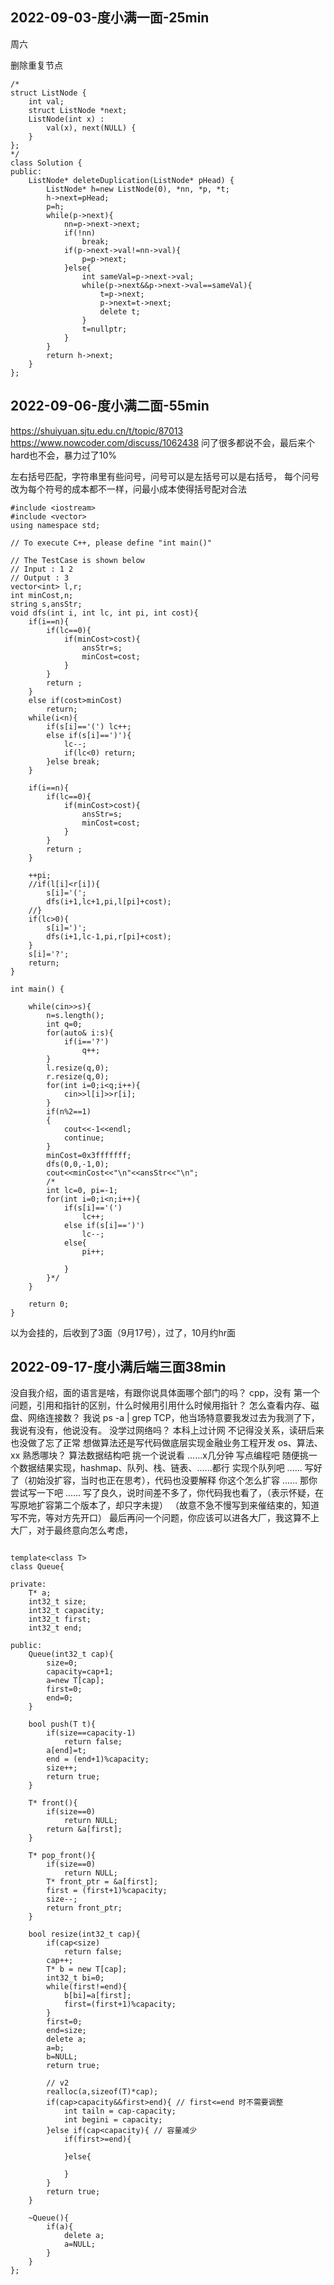 
## 2022-09-03-度小满一面-25min
周六

删除重复节点
```
/*
struct ListNode {
    int val;
    struct ListNode *next;
    ListNode(int x) :
        val(x), next(NULL) {
    }
};
*/
class Solution {
public:
    ListNode* deleteDuplication(ListNode* pHead) {
        ListNode* h=new ListNode(0), *nn, *p, *t;
        h->next=pHead;
        p=h;
        while(p->next){
            nn=p->next->next;
            if(!nn)
                break;
            if(p->next->val!=nn->val){
                p=p->next;
            }else{
                int sameVal=p->next->val;
                while(p->next&&p->next->val==sameVal){
                    t=p->next;
                    p->next=t->next;
                    delete t;
                }
                t=nullptr;
            }
        }
        return h->next;
    }
};
```


## 2022-09-06-度小满二面-55min
https://shuiyuan.sjtu.edu.cn/t/topic/87013
https://www.nowcoder.com/discuss/1062438
问了很多都说不会，最后来个hard也不会，暴力过了10%

左右括号匹配，字符串里有些问号，问号可以是左括号可以是右括号，
每个问号改为每个符号的成本都不一样，问最小成本使得括号配对合法

```
#include <iostream>
#include <vector>
using namespace std;

// To execute C++, please define "int main()"

// The TestCase is shown below
// Input : 1 2
// Output : 3
vector<int> l,r;
int minCost,n;
string s,ansStr;
void dfs(int i, int lc, int pi, int cost){
	if(i==n){
		if(lc==0){
			if(minCost>cost){
				ansStr=s;
				minCost=cost;
			}
		}
		return ;
	}
	else if(cost>minCost)
		return;
	while(i<n){
		if(s[i]=='(') lc++;
		else if(s[i]==')'){
			lc--;
			if(lc<0) return;
		}else break;
	}

	if(i==n){
		if(lc==0){
			if(minCost>cost){
				ansStr=s;
				minCost=cost;
			}
		}
		return ;
	}
	
	++pi;
	//if(l[i]<r[i]){
		s[i]='(';
		dfs(i+1,lc+1,pi,l[pi]+cost);
	//}
	if(lc>0){
		s[i]=')';
		dfs(i+1,lc-1,pi,r[pi]+cost);
	}
	s[i]='?';
	return;
}

int main() {
	
	while(cin>>s){
		n=s.length();
		int q=0;
		for(auto& i:s){
			if(i=='?')
				q++;
		}
		l.resize(q,0);
		r.resize(q,0);
		for(int i=0;i<q;i++){
			cin>>l[i]>>r[i];
		}
		if(n%2==1)
		{
			cout<<-1<<endl;
			continue;
		}
		minCost=0x3fffffff;
		dfs(0,0,-1,0);
		cout<<minCost<<"\n"<<ansStr<<"\n";
		/*
		int lc=0, pi=-1;
		for(int i=0;i<n;i++){
			if(s[i]=='(')
				lc++;
			else if(s[i]==')')
				lc--;
			else{
				pi++;
				
			}
		}*/
	}
	
  	return 0;
}
```

以为会挂的，后收到了3面（9月17号），过了，10月约hr面


## 2022-09-17-度小满后端三面38min

没自我介绍，面的语言是啥，有跟你说具体面哪个部门的吗？
cpp，没有
第一个问题，引用和指针的区别，什么时候用引用什么时候用指针？
怎么查看内存、磁盘、网络连接数？
我说 ps -a | grep TCP，他当场特意要我发过去为我测了下，
我说有没有，他说没有。
没学过网络吗？
本科上过计网
不记得没关系，读研后来也没做了忘了正常
想做算法还是写代码做底层实现金融业务工程开发
os、算法、xx 熟悉哪块？
算法数据结构吧
挑一个说说看
......x几分钟
写点编程吧
随便挑一个数据结果实现，hashmap、队列、栈、链表、......都行
实现个队列吧
......
写好了（初始没扩容，当时也正在思考），代码也没要解释
你这个怎么扩容
......
那你尝试写一下吧
......
写了良久，说时间差不多了，你代码我也看了，（表示怀疑，在写原地扩容第二个版本了，却只字未提）
（故意不急不慢写到来催结束的，知道写不完，等对方先开口）
最后再问一个问题，你应该可以进各大厂，我这算不上大厂，对于最终意向怎么考虑，


```

template<class T>
class Queue{
    
private:
    T* a;
    int32_t size;
    int32_t capacity;
    int32_t first;
    int32_t end;
    
public:
    Queue(int32_t cap){
        size=0;
        capacity=cap+1;
        a=new T[cap];
        first=0;
        end=0;
    }
    
    bool push(T t){
        if(size==capacity-1)
            return false;
        a[end]=t;
        end = (end+1)%capacity;
        size++;
        return true;
    }
    
    T* front(){
        if(size==0)
            return NULL;
        return &a[first];
    }
    
    T* pop_front(){
        if(size==0)
            return NULL;
        T* front_ptr = &a[first];
        first = (first+1)%capacity;
        size--;
        return front_ptr;
    }
    
    bool resize(int32_t cap){
        if(cap<size) 
            return false;
        cap++;
        T* b = new T[cap];
        int32_t bi=0;
        while(first!=end){
            b[bi]=a[first];
            first=(first+1)%capacity;
        }
        first=0;
        end=size;
        delete a;
        a=b;
        b=NULL;
        return true;
        
        // v2
        realloc(a,sizeof(T)*cap);
        if(cap>capacity&&first>end){ // first<=end 时不需要调整
            int tailn = cap-capacity;
            int begini = capacity;
        }else if(cap<capacity){ // 容量减少
            if(first>=end){
                
            }else{

            }
        }
        return true;
    }
    
    ~Queue(){
        if(a){
            delete a;
            a=NULL;
        }
    }
};
```